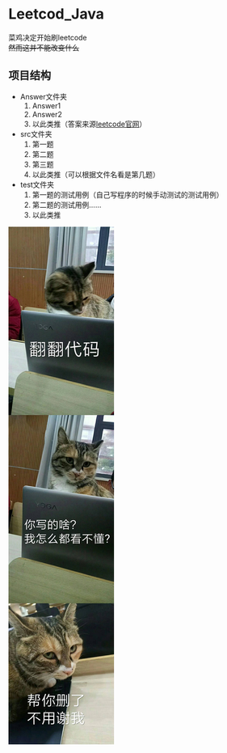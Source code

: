 # Leetcod_Java  
菜鸡决定开始刷leetcode  
~~然而这并不能改变什么~~  
## 项目结构  
- Answer文件夹
   1. Answer1  
   2. Answer2  
   3. 以此类推（答案来源[leetcode官网](https://leetcode-cn.com/articles/)）
- src文件夹  
   1. 第一题
   2. 第二题
   3. 第三题
   4. 以此类推（可以根据文件名看是第几题）
- test文件夹 
   1. 第一题的测试用例（自己写程序的时候手动测试的测试用例）  
   2. 第二题的测试用例……
   3. 以此类推  

![233](https://github.com/0APPTI0/Java_DataStructure/blob/master/imagines/DBF95B1D20B6DFBECFA2582F21E78316.jpg)
